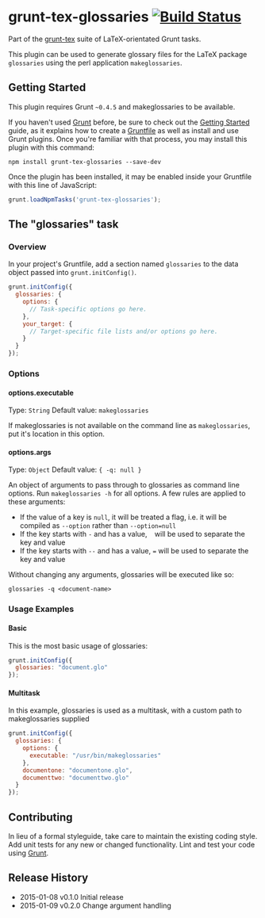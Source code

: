 # grunt-tex-glossaries [![Build Status](https://travis-ci.org/grunt-tex/grunt-tex-glossaries.svg?branch=master)](https://travis-ci.org/grunt-tex/grunt-tex-glossaries)

Part of the [grunt-tex](https://github.com/grunt-tex) suite of LaTeX-orientated Grunt tasks.

This plugin can be used to generate glossary files for the LaTeX package `glossaries` using the perl application `makeglossaries`.

## Getting Started
This plugin requires Grunt `~0.4.5` and makeglossaries to be available.

If you haven't used [Grunt](http://gruntjs.com/) before, be sure to check out the [Getting Started](http://gruntjs.com/getting-started) guide, as it explains how to create a [Gruntfile](http://gruntjs.com/sample-gruntfile) as well as install and use Grunt plugins. Once you're familiar with that process, you may install this plugin with this command:

```shell
npm install grunt-tex-glossaries --save-dev
```

Once the plugin has been installed, it may be enabled inside your Gruntfile with this line of JavaScript:

```js
grunt.loadNpmTasks('grunt-tex-glossaries');
```

## The "glossaries" task

### Overview
In your project's Gruntfile, add a section named `glossaries` to the data object passed into `grunt.initConfig()`.

```js
grunt.initConfig({
  glossaries: {
    options: {
      // Task-specific options go here.
    },
    your_target: {
      // Target-specific file lists and/or options go here.
    }
  }
});
```

### Options

#### options.executable
Type: `String`
Default value: `makeglossaries`

If makeglossaries is not available on the command line as `makeglossaries`, put it's location in this option.

#### options.args
Type: `Object`
Default value: `{ -q: null }`

An object of arguments to pass through to glossaries as command line options. Run `makeglossaries -h` for all options. A few rules are applied to these arguments:

* If the value of a key is `null`, it will be treated a flag, i.e. it will be compiled as `--option` rather than `--option=null`
* If the key starts with `-` and has a value, ` ` will be used to separate the key and value
* If the key starts with `--` and has a value, `=` will be used to separate the key and value

Without changing any arguments, glossaries will be executed like so:

`glossaries -q <document-name>`

### Usage Examples

#### Basic
This is the most basic usage of glossaries:

```js
grunt.initConfig({
  glossaries: "document.glo"
});
```

#### Multitask
In this example, glossaries is used as a multitask, with a custom path to makeglossaries supplied

```js
grunt.initConfig({
  glossaries: {
    options: {
      executable: "/usr/bin/makeglossaries"
    },
    documentone: "documentone.glo",
    documenttwo: "documenttwo.glo"
  }
});
```

## Contributing
In lieu of a formal styleguide, take care to maintain the existing coding style. Add unit tests for any new or changed functionality. Lint and test your code using [Grunt](http://gruntjs.com/).

## Release History

* 2015-01-08   v0.1.0   Initial release
* 2015-01-09   v0.2.0   Change argument handling